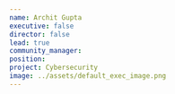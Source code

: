 ```yaml
---
name: Archit Gupta
executive: false
director: false
lead: true
community_manager: 
position:  
project: Cybersecurity
image: ../assets/default_exec_image.png
---
```

